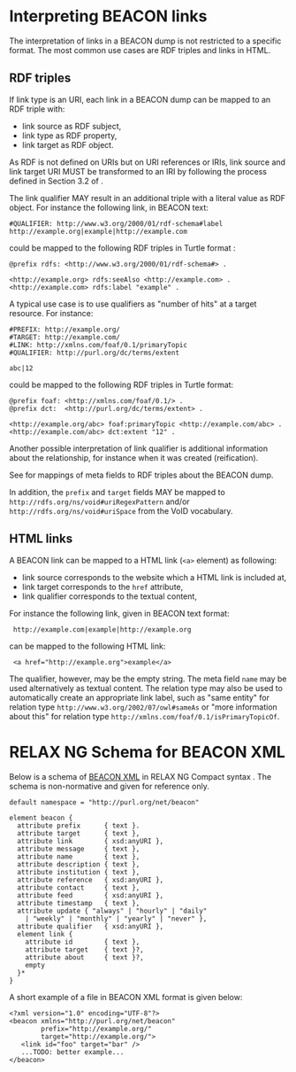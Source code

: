 # Interpreting BEACON links

The interpretation of links in a BEACON dump is not restricted to a specific
format. The most common use cases are RDF triples and links in HTML.

## RDF triples

If link type is an URI, each link in a BEACON dump can be mapped to an RDF
triple with: 

* link source as RDF subject,
* link type as RDF property,
* link target as RDF object.

As RDF is not defined on URIs but on URI references or IRIs, link source and
link target URI MUST be transformed to an IRI by following the process defined
in Section 3.2 of [](#RFC3987).

The link qualifier MAY result in an additional triple with a literal value as
RDF object. For instance the following link, in BEACON text:

    #QUALIFIER: http://www.w3.org/2000/01/rdf-schema#label
    http://example.org|example|http://example.com

could be mapped to the following RDF triples in Turtle format [](#TURTLE):

    @prefix rdfs: <http://www.w3.org/2000/01/rdf-schema#> .
	
	<http://example.org> rdfs:seeAlso <http://example.com> .
    <http://example.com> rdfs:label "example" .

A typical use case is to use qualifiers as "number of hits" at a target
resource. For instance:

    #PREFIX: http://example.org/
    #TARGET: http://example.com/ 
	#LINK: http://xmlns.com/foaf/0.1/primaryTopic
    #QUALIFIER: http://purl.org/dc/terms/extent

    abc|12

could be mapped to the following RDF triples in Turtle format:

	@prefix foaf: <http://xmlns.com/foaf/0.1/> .
    @prefix dct:  <http://purl.org/dc/terms/extent> .

    <http://example.org/abc> foaf:primaryTopic <http://example.com/abc> .
    <http://example.com/abc> dct:extent "12" .

Another possible interpretation of link qualifier is additional information
about the relationship, for instance when it was created (reification).

See [](#annotating-meta-fields) for mappings of meta fields to RDF triples
about the BEACON dump.

In addition, the `prefix` and `target` fields MAY be mapped to
`http://rdfs.org/ns/void#uriRegexPattern` and/or
`http://rdfs.org/ns/void#uriSpace` from the VoID vocabulary.


## HTML links

A BEACON link can be mapped to a HTML link (`<a>` element) as following:

* link source corresponds to the website which a HTML link is included at,
* link target corresponds to the `href` attribute,
* link qualifier corresponds to the textual content,

For instance the following link, given in BEACON text format:

     http://example.com|example|http://example.org

can be mapped to the following HTML link:

     <a href="http://example.org">example</a>

The qualifier, however, may be the empty string. The meta field `name` may be
used alternatively as textual content. The relation type may also be used to
automatically create an appropriate link label, such as "same entity" 
for relation type `http://www.w3.org/2002/07/owl#sameAs` or "more information
about this" for relation type `http://xmlns.com/foaf/0.1/isPrimaryTopicOf`.


# RELAX NG Schema for BEACON XML

Below is a schema of [BEACON XML](#beacon-xml-format) in RELAX NG Compact
syntax [](#RELAX-NGC). The schema is non-normative and given for reference
only.

    default namespace = "http://purl.org/net/beacon"

	element beacon {
	  attribute prefix      { text }.
	  attribute target      { text },
	  attribute link        { xsd:anyURI },
	  attribute message     { text },
	  attribute name        { text },
	  attribute description { text },
	  attribute institution { text },
	  attribute reference   { xsd:anyURI },
	  attribute contact     { text },
	  attribute feed        { xsd:anyURI },
	  attribute timestamp   { text },
	  attribute update { "always" | "hourly" | "daily" 
	    | "weekly" | "monthly" | "yearly" | "never" },
	  attribute qualifier   { xsd:anyURI },
	  element link {
	    attribute id        { text },
		attribute target    { text }?,
		attribute about     { text }?,
	    empty
	  }*
	}

A short example of a file in BEACON XML format is given below:

    <?xml version="1.0" encoding="UTF-8"?>
    <beacon xmlns="http://purl.org/net/beacon" 
            prefix="http://example.org/"
            target="http://example.org/">
       <link id="foo" target="bar" />
       ...TODO: better example...
    </beacon>
